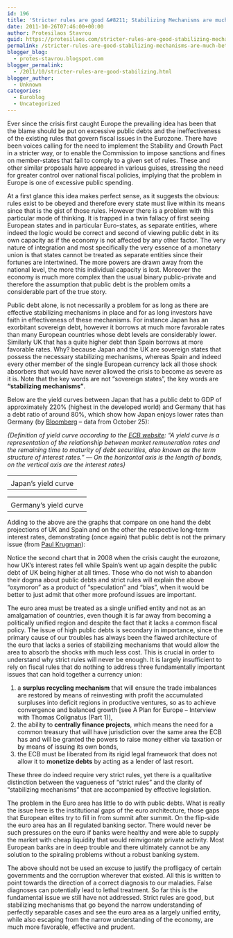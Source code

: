 ```yaml
---
id: 196
title: 'Stricter rules are good &#8211; Stabilizing Mechanisms are much better'
date: 2011-10-26T07:46:00+00:00
author: Protesilaos Stavrou
guid: https://protesilaos.com/stricter-rules-are-good-stabilizing-mechanisms-are-much-better/
permalink: /stricter-rules-are-good-stabilizing-mechanisms-are-much-better/
blogger_blog:
  - protes-stavrou.blogspot.com
blogger_permalink:
  - /2011/10/stricter-rules-are-good-stabilizing.html
blogger_author:
  - Unknown
categories:
  - Euroblog
  - Uncategorized
---
```

Ever since the crisis first caught Europe the prevailing idea has been that the blame should be put on excessive public debts and the ineffectiveness of the existing rules that govern fiscal issues in the Eurozone. There have been voices calling for the need to implement the Stability and Growth Pact in a stricter way, or to enable the Commission to impose sanctions and fines on member-states that fail to comply to a given set of rules. These and other similar proposals have appeared in various guises, stressing the need for greater control over national fiscal policies, implying that the problem in Europe is one of excessive public spending.

At a first glance this idea makes perfect sense, as it suggests the obvious: rules exist to be obeyed and therefore every state must live within its means since that is the gist of those rules. However there is a problem with this particular mode of thinking. It is trapped in a twin fallacy of first seeing European states and in particular Euro-states, as separate entities, where indeed the logic would be correct and second of viewing public debt in its own capacity as if the economy is not affected by any other factor. The very nature of integration and most specifically the very essence of a monetary union is that states cannot be treated as separate entities since their fortunes are intertwined. The more powers are drawn away from the national level, the more this individual capacity is lost. Moreover the economy is much more complex than the usual binary public-private and therefore the assumption that public debt is the problem omits a considerable part of the true story.

Public debt alone, is not necessarily a problem for as long as there are effective stabilizing mechanisms in place and for as long investors have faith in effectiveness of these mechanisms. For instance Japan has an exorbitant sovereign debt, however it borrows at much more favorable rates than many European countries whose debt levels are considerably lower. Similarly UK that has a quite higher debt than Spain borrows at more favorable rates. Why? because Japan and the UK are sovereign states that possess the necessary stabilizing mechanisms, whereas Spain and indeed every other member of the single European currency lack all those shock absorbers that would have never allowed the crisis to become as severe as it is. Note that the key words are not &#8220;sovereign states&#8221;, the key words are **&#8220;stabilizing mechanisms&#8221;**.

Below are the yield curves between Japan that has a public debt to GDP of approximately 220% (highest in the developed world) and Germany that has a debt ratio of around 80%, which show how Japan enjoys lower rates than Germany (by [Bloomberg](http://www.bloomberg.com/markets/rates-bonds/government-bonds/japan/) &#8211; data from October 25):

_{Definition of yield curve according to the [ECB website](http://www.ecb.int/stats/money/yc/html/index.en.html/): &#8220;A yield curve is a representation of the relationship between market remuneration rates and the remaining time to maturity of debt securities, also known as the term structure of interest rates.&#8221;  &#8212; On the horizontal axis is the length of bonds, on the vertical axis are the interest rates}_
  


<table align="center" cellpadding="0" cellspacing="0" class="tr-caption-container" style="margin-left: auto; margin-right: auto; text-align: center;">
  <tr>
    <td style="text-align: center;">
    </td>
  </tr>
  
  <tr>
    <td class="tr-caption" style="text-align: center;">
      Japan&#8217;s yield curve
    </td>
  </tr>
</table>

<table align="center" cellpadding="0" cellspacing="0" class="tr-caption-container" style="margin-left: auto; margin-right: auto; text-align: center;">
  <tr>
    <td style="text-align: center;">
    </td>
  </tr>
  
  <tr>
    <td class="tr-caption" style="text-align: center;">
      Germany&#8217;s yield curve
    </td>
  </tr>
</table>

Adding to the above are the graphs that compare on one hand the debt projections of UK and Spain and on the other the respective long-term interest rates, demonstrating (once again) that public debt is not the primary issue (from [Paul Krugman](http://krugman.blogs.nytimes.com/2011/09/11/the-spanish-prisoner/)): 

<div class="separator" style="clear: both; text-align: center;">
</div>

<div class="separator" style="clear: both; text-align: center;">
</div>

Notice the second chart that in 2008 when the crisis caught the eurozone, how UK&#8217;s interest rates fell while Spain&#8217;s went up again despite the public debt of UK being higher at all times. Those who do not wish to abandon their dogma about public debts and strict rules will explain the above &#8220;oxymoron&#8221; as a product of &#8220;speculation&#8221; and &#8220;bias&#8221;, when it would be better to just admit that other more profound issues are important.

The euro area must be treated as a single unified entity and not as an amalgamation of countries, even though it is far away from becoming a politically unified region and despite the fact that it lacks a common fiscal policy. The issue of high public debts is secondary in importance, since the primary cause of our troubles has always been the flawed architecture of the euro that lacks a series of stabilizing mechanisms that would allow the area to absorb the shocks with much less cost. This is crucial in order to understand why strict rules will never be enough. It is largely insufficient to rely on fiscal rules that do nothing to address three fundamentally important issues that can hold together a currency union: 

  1. a **surplus recycling mechanism** that will ensure the trade imbalances are restored by means of reinvesting with profit the accumulated surpluses into deficit regions in productive ventures, so as to achieve convergence and balanced growth [see A Plan for Europe – Interview with Thomas Colignatus (Part 1)], 
  2. the ability to **centrally finance projects**, which means the need for a common treasury that will have jurisdiction over the same area the ECB has and will be granted the powers to raise money either via taxation or by means of issuing its own bonds, 
  3. the ECB must be liberated from its rigid legal framework that does not allow it to **monetize debts** by acting as a lender of last resort. 

These three do indeed require very strict rules, yet there is a qualitative distinction between the vagueness of &#8220;strict rules&#8221; and the clarity of &#8220;stabilizing mechanisms&#8221; that are accompanied by effective legislation.

The problem in the Euro area has little to do with public debts. What is really the issue here is the institutional gaps of the euro architecture, those gaps that European elites try to fill in from summit after summit. On the flip-side the euro area has an ill regulated banking sector. There would never be such pressures on the euro if banks were healthy and were able to supply the market with cheap liquidity that would reinvigorate private activity. Most European banks are in deep trouble and there ultimately cannot be any solution to the spiraling problems without a robust banking system.

The above should not be used an excuse to justify the profligacy of certain governments and the corruption wherever that existed. All this is written to point towards the direction of a correct diagnosis to our maladies. False diagnoses can potentially lead to lethal treatment. So far this is the fundamental issue we still have not addressed. Strict rules are good, but stabilizing mechanisms that go beyond the narrow understanding of perfectly separable cases and see the euro area as a largely unified entity, while also escaping from the narrow understanding of the economy, are much more favorable, effective and prudent.
